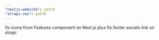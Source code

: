 ```yaml
---
"nextjs-website": patch
"strapi-cms": patch
---
```


fix icons from Features component on Next.js plus fix footer socials link on strapi
